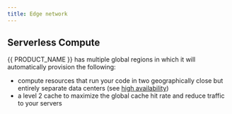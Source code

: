 ```yaml
---
title: Edge network
---
```


## Serverless Compute

{{ PRODUCT_NAME }} has multiple global regions in which it will automatically provision the following:

- compute resources that run your code in two geographically close but entirely separate data centers (see [high availability](overview#section_high_availability))
- a level 2 cache to maximize the global cache hit rate and reduce traffic to your servers
